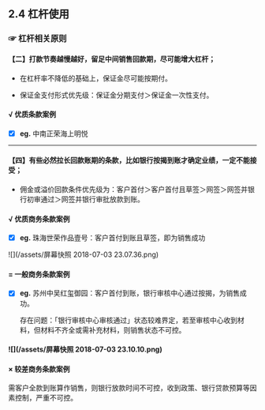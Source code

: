 ## 2.4 杠杆使用

### ☞ 杠杆相关原则

#### 【二】打款节奏越慢越好，留足中间销售回款期，尽可能增大杠杆；

* 在杠杆率不降低的基础上，保证金尽可能按期付。

* 保证金支付形式优先级：保证金分期支付＞保证金一次性支付。

#### √  优质条款案例

* [x] **eg.**  中南正荣海上明悦

---

#### 【四】有些必然拉长回款账期的条款，比如银行按揭到账才确定业绩，一定不能接受；

* 佣金或溢价回款条件优先级为：客户首付＞客户首付且草签＞网签＞网签并银行初审通过＞网签并银行审批放款到账。

#### √  优质商务条款案例

* [x] **eg.**  珠海世荣作品壹号：客户首付到账且草签，即为销售成功

![](/assets/屏幕快照 2018-07-03 23.07.36.png)

#### =  一般商务条款案例

* [x] **eg.** 苏州中吴红玺御园：客户首付到账，银行审核中心通过按揭，为销售成功。

  存在问题：「银行审核中心审核通过」状态较难界定，若至审核中心收到材料，但材料不齐全或需补充材料，则销售状态不可控。

#### ![](/assets/屏幕快照 2018-07-03 23.10.10.png)

#### ×  较差商务条款案例

需客户全款到账算作销售，则银行放款时间不可控，收到政策、银行贷款预算等因素控制，严重不可控。





